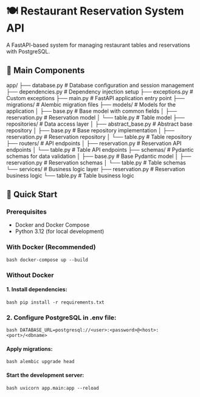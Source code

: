 # 🍽️ Restaurant Reservation System API

A FastAPI-based system for managing restaurant tables and reservations with PostgreSQL.

## 🌟 Main Components

app/
├── database.py          # Database configuration and session management
├── dependencies.py      # Dependency injection setup
├── exceptions.py        # Custom exceptions
├── main.py              # FastAPI application entry point
├── migrations/          # Alembic migration files
├── models/              # Models for the application
│   ├── base.py          # Base model with common fields
│   ├── reservation.py    # Reservation model
│   └── table.py         # Table model
├── repositories/        # Data access layer
│   ├── abstract_base.py  # Abstract base repository
│   ├── base.py          # Base repository implementation
│   ├── reservation.py    # Reservation repository
│   └── table.py         # Table repository
├── routers/             # API endpoints
│   ├── reservation.py    # Reservation API endpoints
│   └── table.py         # Table API endpoints
├── schemas/             # Pydantic schemas for data validation
│   ├── base.py          # Base Pydantic model
│   ├── reservation.py    # Reservation schemas
│   └── table.py         # Table schemas
└── services/            # Business logic layer
    ├── reservation.py    # Reservation business logic
    └── table.py         # Table business logic


## 🚀 Quick Start

### Prerequisites
- Docker and Docker Compose
- Python 3.12 (for local development)

### With Docker (Recommended)
```bash docker-compose up --build ```

### Without Docker
#### 1. Install dependencies:
```bash pip install -r requirements.txt ```
### 2. Configure PostgreSQL in .env file:
```bash DATABASE_URL=postgresql://<user>:<password>@<host>:<port>/<dbname> ```
#### Apply migrations:
```bash alembic upgrade head ```
#### Start the development server:
```bash uvicorn app.main:app --reload ```
